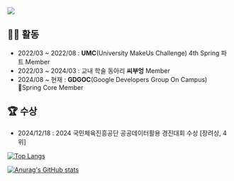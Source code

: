 <img src="https://capsule-render.vercel.app/api?type=venom&color=auto&height=300&section=header&text=Backend%20송해찬&fontSize=60" />

## 🏃🏻 활동
- 2022/03 ~ 2022/08 : **UMC**(University MakeUs Challenge) 4th Spring 파트 Member
- 2022/03 ~ 2024/03 : 교내 학술 동아리 **씨부엉** Member
- 2024/08 ~ 현재 : **GDGOC**(Google Developers Group On Campus) Spring Core Member

## 🏆 수상
- 2024/12/18 : 2024 국민체육진흥공단 공공데이터활용 경진대회 수상 [장려상, 4위]


[![Top Langs](https://github-readme-stats.vercel.app/api/top-langs/?username=songhaechan)](https://github.com/anuraghazra/github-readme-stats)

[![Anurag's GitHub stats](https://github-readme-stats.vercel.app/api?username=songhaechan)](https://github.com/anuraghazra/github-readme-stats)
